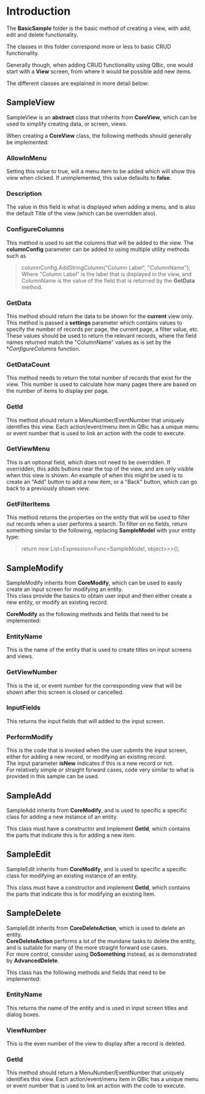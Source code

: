 # Introduction
The **BasicSample** folder is the basic method of creating a view, with add, edit and delete functionality.

The classes in this folder correspond more or less to basic CRUD functionality.

Generally though, when adding CRUD functionality using QBic, one would start with a **View** screen, from where it would be possible add new items.

The different classes are explained in more detail below:

## SampleView
SampleView is an **abstract** class that inherits from **CoreView**, which can be used to simplify creating data, or screen, views.

When creating a **CoreView** class, the following methods should generally be implemented:

### AllowInMenu
Setting this value to true, will a menu item to be added which will show this view when clicked. If unimplemented, this value defaults to **false**.

### Description
The value in this field is what is displayed when adding a menu, and is also the default Title of the view (which can be overridden also).

### ConfigureColumns
This method is used to set the columns that will be added to the view.
The **columnConfig** parameter can be added to using multiple utility methods such as 
 > columnConfig.AddStringColumn("Column Label", "ColumnName");
 Where "Column Label" is the label that is displayed in the view, and ColumnName is the value of the field that is returned by the **GetData** method.

### GetData
This method should return the data to be shown for the **current** view only.
This method is passed a **settings** parameter which contains values to specify the number of records per page, the current page, a filter value, etc.
These values should be used to return the relevant records, where the field names returned match the "ColumnName" values as is set by the **ConfigureColumns* function.

### GetDataCount
This method needs to return the total number of records that exist for the view. 
This number is used to calculate how many pages there are based on the number of items to display per page.
        
### GetId
This method should return a MenuNumber/EventNumber that uniquely identifies this view.
Each action/event/menu item in QBic has a unique menu or event number that is used to link an action with the code to execute.

### GetViewMenu
This is an optional field, which does not need to be overridden.
If overridden, this adds buttons near the top of the view, and are only visible when this view is shown.
An example of when this might be used is to create an "Add" button to add a new item, or a "Back" button, which can go back to a previously shown view.

### GetFilterItems
This method returns the properties on the entity that will be used to filter out records when a user performs a search.
To filter on no fields, return something similar to the following, replacing **SampleModel** with your entity type:
> return new List<Expression<Func<SampleModel, object>>>();

## SampleModify
SampleModify inherits from **CoreModify**, which can be used to easily create an input screen for modifying an entity.  
This class provide the basics to obtain user input and then either create a new entity, or modify an existing record.  

**CoreModify** as the following methods and fields that need to be implemented:  

### EntityName
This is the name of the entity that is used to create titles on input screens and views.  

### GetViewNumber
This is the id, or event number for the corresponding view that will be shown after this screen is closed or cancelled.

### InputFields
This returns the input fields that will added to the input screen.  

### PerformModify
This is the code that is invoked when the user submits the input screen, either for adding a new record, or modifying an existing record.  
The input parameter **isNew** indicates if this is a new record or not.  
For relatively simple or straight forward cases, code very similar to what is provided in this sample can be used.  

## SampleAdd
SampleAdd inherits from **CoreModify**, and is used to specific a specific class for adding a new instance of an entity.  

This class must have a constructor and implement **GetId**, which contains the parts that indicate this is for adding a new item.  

## SampleEdit
SampleEdit inherits from **CoreModify**, and is used to specific a specific class for modifying an existing instance of an entity.  

This class must have a constructor and implement **GetId**, which contains the parts that indicate this is for modifying an existing item.  

## SampleDelete
SampleEdit inherits from **CoreDeleteAction**, which is used to delete an entity.  
**CoreDeleteAction** performs a lot of the mundane tasks to delete the entity, and is suitable for many of the more straight forward use cases.  
For more control, consider using **DoSomething** instead, as is demonstrated by **AdvancedDelete**.  

This class has the following methods and fields that need to be implemented:  

### EntityName
This returns the name of the entity and is used in input screen titles and dialog boxes.  

### ViewNumber
This is the even number of the view to display after a record is deleted.  

### GetId
This method should return a MenuNumber/EventNumber that uniquely identifies this view.
Each action/event/menu item in QBic has a unique menu or event number that is used to link an action with the code to execute.